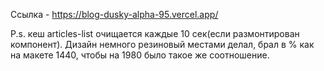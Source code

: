 Ссылка - https://blog-dusky-alpha-95.vercel.app/

P.s. кеш articles-list очищается каждые 10 сек(если размонтирован компонент).
Дизайн немного резиновый местами делал, брал в % как на макете 1440, чтобы на 1980 было такое же соотношение.
